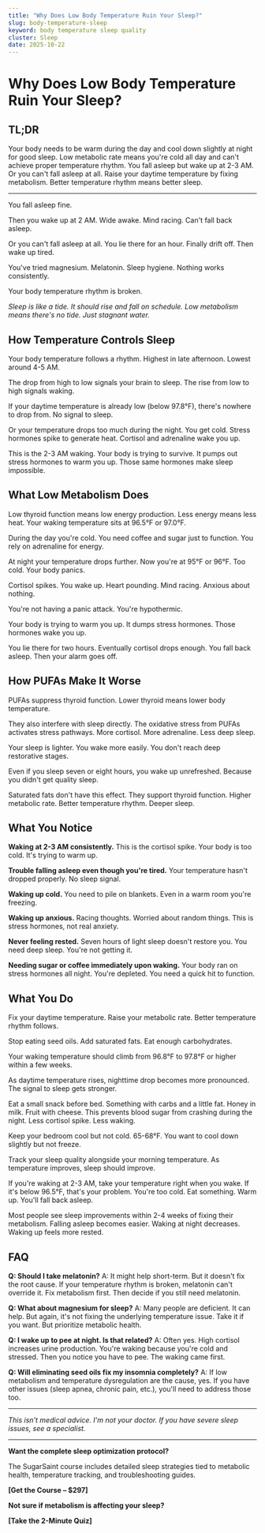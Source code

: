 ```yaml
---
title: "Why Does Low Body Temperature Ruin Your Sleep?"
slug: body-temperature-sleep
keyword: body temperature sleep quality
cluster: Sleep
date: 2025-10-22
---
```


# Why Does Low Body Temperature Ruin Your Sleep?

## TL;DR

Your body needs to be warm during the day and cool down slightly at night for good sleep. Low metabolic rate means you're cold all day and can't achieve proper temperature rhythm. You fall asleep but wake up at 2-3 AM. Or you can't fall asleep at all. Raise your daytime temperature by fixing metabolism. Better temperature rhythm means better sleep.

---

You fall asleep fine.

Then you wake up at 2 AM. Wide awake. Mind racing. Can't fall back asleep.

Or you can't fall asleep at all. You lie there for an hour. Finally drift off. Then wake up tired.

You've tried magnesium. Melatonin. Sleep hygiene. Nothing works consistently.

Your body temperature rhythm is broken.

*Sleep is like a tide. It should rise and fall on schedule. Low metabolism means there's no tide. Just stagnant water.*

## How Temperature Controls Sleep

Your body temperature follows a rhythm. Highest in late afternoon. Lowest around 4-5 AM.

The drop from high to low signals your brain to sleep. The rise from low to high signals waking.

If your daytime temperature is already low (below 97.8°F), there's nowhere to drop from. No signal to sleep.

Or your temperature drops too much during the night. You get cold. Stress hormones spike to generate heat. Cortisol and adrenaline wake you up.

This is the 2-3 AM waking. Your body is trying to survive. It pumps out stress hormones to warm you up. Those same hormones make sleep impossible.

## What Low Metabolism Does

Low thyroid function means low energy production. Less energy means less heat. Your waking temperature sits at 96.5°F or 97.0°F.

During the day you're cold. You need coffee and sugar just to function. You rely on adrenaline for energy.

At night your temperature drops further. Now you're at 95°F or 96°F. Too cold. Your body panics.

Cortisol spikes. You wake up. Heart pounding. Mind racing. Anxious about nothing.

You're not having a panic attack. You're hypothermic.

Your body is trying to warm you up. It dumps stress hormones. Those hormones wake you up.

You lie there for two hours. Eventually cortisol drops enough. You fall back asleep. Then your alarm goes off.

## How PUFAs Make It Worse

PUFAs suppress thyroid function. Lower thyroid means lower body temperature.

They also interfere with sleep directly. The oxidative stress from PUFAs activates stress pathways. More cortisol. More adrenaline. Less deep sleep.

Your sleep is lighter. You wake more easily. You don't reach deep restorative stages.

Even if you sleep seven or eight hours, you wake up unrefreshed. Because you didn't get quality sleep.

Saturated fats don't have this effect. They support thyroid function. Higher metabolic rate. Better temperature rhythm. Deeper sleep.

## What You Notice

**Waking at 2-3 AM consistently.** This is the cortisol spike. Your body is too cold. It's trying to warm up.

**Trouble falling asleep even though you're tired.** Your temperature hasn't dropped properly. No sleep signal.

**Waking up cold.** You need to pile on blankets. Even in a warm room you're freezing.

**Waking up anxious.** Racing thoughts. Worried about random things. This is stress hormones, not real anxiety.

**Never feeling rested.** Seven hours of light sleep doesn't restore you. You need deep sleep. You're not getting it.

**Needing sugar or coffee immediately upon waking.** Your body ran on stress hormones all night. You're depleted. You need a quick hit to function.

## What You Do

Fix your daytime temperature. Raise your metabolic rate. Better temperature rhythm follows.

Stop eating seed oils. Add saturated fats. Eat enough carbohydrates.

Your waking temperature should climb from 96.8°F to 97.8°F or higher within a few weeks.

As daytime temperature rises, nighttime drop becomes more pronounced. The signal to sleep gets stronger.

Eat a small snack before bed. Something with carbs and a little fat. Honey in milk. Fruit with cheese. This prevents blood sugar from crashing during the night. Less cortisol spike. Less waking.

Keep your bedroom cool but not cold. 65-68°F. You want to cool down slightly but not freeze.

Track your sleep quality alongside your morning temperature. As temperature improves, sleep should improve.

If you're waking at 2-3 AM, take your temperature right when you wake. If it's below 96.5°F, that's your problem. You're too cold. Eat something. Warm up. You'll fall back asleep.

Most people see sleep improvements within 2-4 weeks of fixing their metabolism. Falling asleep becomes easier. Waking at night decreases. Waking up feels more rested.

## FAQ

**Q: Should I take melatonin?**
A: It might help short-term. But it doesn't fix the root cause. If your temperature rhythm is broken, melatonin can't override it. Fix metabolism first. Then decide if you still need melatonin.

**Q: What about magnesium for sleep?**
A: Many people are deficient. It can help. But again, it's not fixing the underlying temperature issue. Take it if you want. But prioritize metabolic health.

**Q: I wake up to pee at night. Is that related?**
A: Often yes. High cortisol increases urine production. You're waking because you're cold and stressed. Then you notice you have to pee. The waking came first.

**Q: Will eliminating seed oils fix my insomnia completely?**
A: If low metabolism and temperature dysregulation are the cause, yes. If you have other issues (sleep apnea, chronic pain, etc.), you'll need to address those too.

---

*This isn't medical advice. I'm not your doctor. If you have severe sleep issues, see a specialist.*

---

**Want the complete sleep optimization protocol?**

The SugarSaint course includes detailed sleep strategies tied to metabolic health, temperature tracking, and troubleshooting guides.

**[Get the Course – $297]**

**Not sure if metabolism is affecting your sleep?**

**[Take the 2-Minute Quiz]**
